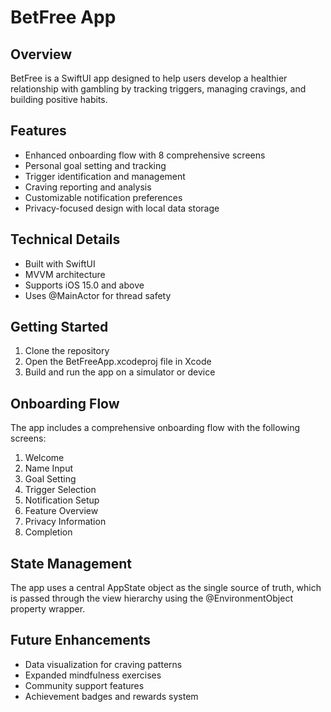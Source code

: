 # BetFree App

## Overview
BetFree is a SwiftUI app designed to help users develop a healthier relationship with gambling by tracking triggers, managing cravings, and building positive habits.

## Features
- Enhanced onboarding flow with 8 comprehensive screens
- Personal goal setting and tracking
- Trigger identification and management
- Craving reporting and analysis
- Customizable notification preferences
- Privacy-focused design with local data storage

## Technical Details
- Built with SwiftUI
- MVVM architecture
- Supports iOS 15.0 and above
- Uses @MainActor for thread safety

## Getting Started
1. Clone the repository
2. Open the BetFreeApp.xcodeproj file in Xcode
3. Build and run the app on a simulator or device

## Onboarding Flow
The app includes a comprehensive onboarding flow with the following screens:
1. Welcome
2. Name Input
3. Goal Setting
4. Trigger Selection
5. Notification Setup
6. Feature Overview
7. Privacy Information
8. Completion

## State Management
The app uses a central AppState object as the single source of truth, which is passed through the view hierarchy using the @EnvironmentObject property wrapper.

## Future Enhancements
- Data visualization for craving patterns
- Expanded mindfulness exercises
- Community support features
- Achievement badges and rewards system 